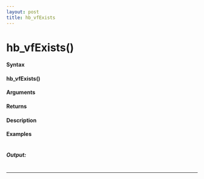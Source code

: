 ```yaml
---
layout: post
title: hb_vfExists
---
```


# hb_vfExists()


#### Syntax

#### hb_vfExists()

#### Arguments

#### Returns

#### Description

#### Examples

```

```

##### Output:

```

```

---